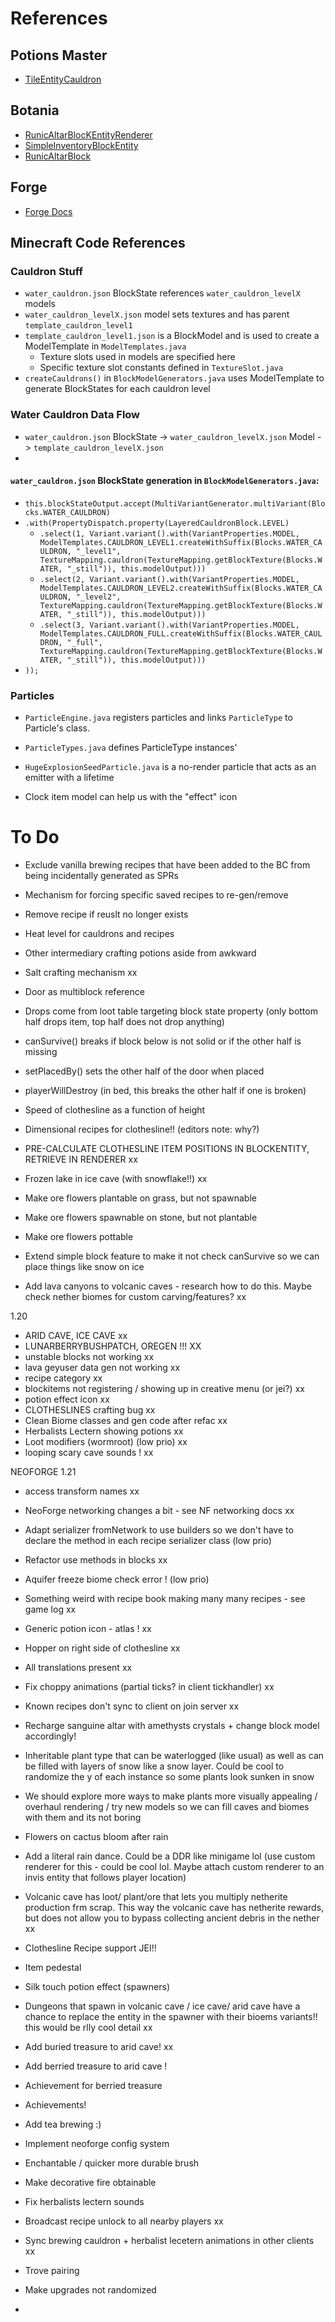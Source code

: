 # References

## Potions Master

- [TileEntityCauldron](https://github.com/thevortex/PotionsMaster/blob/master/src/main/java/com/thevortex/potionsmaster/entity/TileEntityCauldron.java)

## Botania

- [RunicAltarBlocKEntityRenderer](https://github.com/VazkiiMods/Botania/blob/780e6fafb9543aef2f78c19ea1eab2e26c36977a/Xplat/src/main/java/vazkii/botania/client/render/block_entity/RunicAltarBlockEntityRenderer.java#L11)
- [SimpleInventoryBlockEntity](https://github.com/VazkiiMods/Botania/blob/1.20.x/Xplat/src/main/java/vazkii/botania/common/block/block_entity/SimpleInventoryBlockEntity.java#L24)
- [RunicAltarBlock](https://github.com/VazkiiMods/Botania/blob/ddf9dea06827671fde7e8f6922cd5573fe749695/Xplat/src/main/java/vazkii/botania/common/block/mana/RunicAltarBlock.java#L41)

## Forge
- [Forge Docs](https://docs.minecraftforge.net/en/1.18.x/gettingstarted/)

## Minecraft Code References

### Cauldron Stuff
- `water_cauldron.json` BlockState references `water_cauldron_levelX` models
- `water_cauldron_levelX.json` model sets textures and has parent `template_cauldron_level1`
- `template_cauldron_level1.json` is a BlockModel and is used to create a ModelTemplate in `ModelTemplates.java` 
  - Texture slots used in models are specified here
  - Specific texture slot constants defined in `TextureSlot.java`
- `createCauldrons()` in `BlockModelGenerators.java` uses ModelTemplate to generate BlockStates for each cauldron level

### Water Cauldron Data Flow
- `water_cauldron.json` BlockState -> `water_cauldron_levelX.json` Model -> `template_cauldron_levelX.json`
- 

#### `water_cauldron.json` BlockState generation in `BlockModelGenerators.java`:
- `this.blockStateOutput.accept(MultiVariantGenerator.multiVariant(Blocks.WATER_CAULDRON)`  
- `.with(PropertyDispatch.property(LayeredCauldronBlock.LEVEL)`  
  - `.select(1, Variant.variant().with(VariantProperties.MODEL, ModelTemplates.CAULDRON_LEVEL1.createWithSuffix(Blocks.WATER_CAULDRON, "_level1", TextureMapping.cauldron(TextureMapping.getBlockTexture(Blocks.WATER, "_still")), this.modelOutput)))`  
  - `.select(2, Variant.variant().with(VariantProperties.MODEL, ModelTemplates.CAULDRON_LEVEL2.createWithSuffix(Blocks.WATER_CAULDRON, "_level2", TextureMapping.cauldron(TextureMapping.getBlockTexture(Blocks.WATER, "_still")), this.modelOutput)))`  
  - `.select(3, Variant.variant().with(VariantProperties.MODEL, ModelTemplates.CAULDRON_FULL.createWithSuffix(Blocks.WATER_CAULDRON, "_full", TextureMapping.cauldron(TextureMapping.getBlockTexture(Blocks.WATER, "_still")), this.modelOutput)))`  
- `));`

### Particles

- `ParticleEngine.java` registers particles and links `ParticleType` to Particle's class.
- `ParticleTypes.java` defines ParticleType instances'
- `HugeExplosionSeedParticle.java` is a no-render particle that acts as an emitter with a lifetime



- Clock item model can help us with the "effect" icon

# To Do

- Exclude vanilla brewing recipes that have been added to the BC from being incidentally generated as SPRs
- Mechanism for forcing specific saved recipes to re-gen/remove
- Remove recipe if reuslt no longer exists

- Heat level for cauldrons and recipes
- Other intermediary crafting potions aside from awkward

- Salt crafting mechanism xx

- Door as multiblock reference
- Drops come from loot table targeting block state property (only bottom half drops item, top half does not drop anything)
- canSurvive() breaks if block below is not solid or if the other half is missing
- setPlacedBy() sets the other half of the door when placed
- playerWillDestroy (in bed, this breaks the other half if one is broken)

- Speed of clothesline as a function of height
- Dimensional recipes for clothesline!! (editors note: why?)
- PRE-CALCULATE CLOTHESLINE ITEM POSITIONS IN BLOCKENTITY, RETRIEVE IN RENDERER xx


- Frozen lake in ice cave (with snowflake!!) xx 
- Make ore flowers plantable on grass, but not spawnable
- Make ore flowers spawnable on stone, but not plantable
- Make ore flowers pottable 

- Extend simple block feature to make it not check canSurvive so we can place things like snow on ice
- Add lava canyons to volcanic caves - research how to do this. Maybe check nether biomes for custom carving/features? xx


1.20

- ARID CAVE, ICE CAVE xx
- LUNARBERRYBUSHPATCH, OREGEN !!! XX
- unstable blocks not working xx
- lava geyuser data gen not working xx
- recipe category xx
- blockitems not registering / showing up in creative menu (or jei?) xx
- potion effect icon xx
- CLOTHESLINES crafting bug xx
- Clean Biome classes and gen code after refac xx
- Herbalists Lectern showing potions xx
- Loot modifiers (wormroot) (low prio) xx
- looping scary cave sounds ! xx


NEOFORGE 1.21


- access transform names xx
- NeoForge networking changes a bit - see NF networking docs xx
- Adapt serializer fromNetwork to use builders so we don't have to declare the method in each recipe serializer class (low prio)
- Refactor use methods in blocks xx
- Aquifer freeze biome check error ! (low prio)
- Something weird with recipe book making many many recipes - see game log xx
- Generic potion icon - atlas ! xx
- Hopper on right side of clothesline xx
- All translations present xx
- Fix choppy animations (partial ticks? in client tickhandler) xx
- Known recipes don't sync to client on join server xx

- Recharge sanguine altar with amethysts crystals + change block model accordingly!
- Inheritable plant type that can be waterlogged (like usual) as well as can be filled with layers of snow like a snow layer. Could be cool to randomize the y of each instance so some plants look sunken in snow
- We should explore more ways to make plants more visually appealing / overhaul rendering / try new models so we can fill caves and biomes with them and its not boring
- Flowers on cactus bloom after rain
- Add a literal rain dance. Could be a DDR like minigame lol (use custom renderer for this - could be cool lol. Maybe attach custom renderer to an invis entity that follows player location)
- Volcanic cave has loot/ plant/ore that lets you multiply netherite production frm scrap. This way the volcanic cave has netherite rewards, but does not allow you to bypass collecting ancient debris in the nether xx
- Clothesline Recipe support JEI!!
- Item pedestal
- Silk touch potion effect (spawners) 
- Dungeons that spawn in volcanic cave / ice cave/ arid cave have a chance to replace the entity in the spawner with their bioems variants!! this would be rlly cool detail xx
- Add buried treasure to arid cave! xx
- Add berried treasure to arid cave !
- Achievement for berried treasure
- Achievements!
- Add tea brewing :)
- Implement neoforge config system
- Enchantable / quicker more durable brush
- Make decorative fire obtainable 
- Fix herbalists lectern sounds

- Broadcast recipe unlock to all nearby players xx
- Sync brewing cauldron + herbalist lecetern animations in other clients xx
- Trove pairing

- Make upgrades not randomized
- 